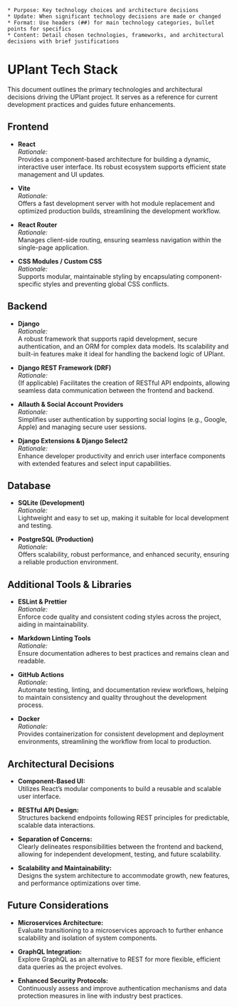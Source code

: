     * Purpose: Key technology choices and architecture decisions
    * Update: When significant technology decisions are made or changed
    * Format: Use headers (##) for main technology categories, bullet points for specifics
    * Content: Detail chosen technologies, frameworks, and architectural decisions with brief justifications

# UPlant Tech Stack

This document outlines the primary technologies and architectural decisions driving the UPlant project. It serves as a reference for current development practices and guides future enhancements.

## Frontend

- **React**  
  *Rationale:*  
  Provides a component-based architecture for building a dynamic, interactive user interface. Its robust ecosystem supports efficient state management and UI updates.

- **Vite**  
  *Rationale:*  
  Offers a fast development server with hot module replacement and optimized production builds, streamlining the development workflow.

- **React Router**  
  *Rationale:*  
  Manages client-side routing, ensuring seamless navigation within the single-page application.

- **CSS Modules / Custom CSS**  
  *Rationale:*  
  Supports modular, maintainable styling by encapsulating component-specific styles and preventing global CSS conflicts.

## Backend

- **Django**  
  *Rationale:*  
  A robust framework that supports rapid development, secure authentication, and an ORM for complex data models. Its scalability and built-in features make it ideal for handling the backend logic of UPlant.

- **Django REST Framework (DRF)**  
  *Rationale:*  
  (If applicable) Facilitates the creation of RESTful API endpoints, allowing seamless data communication between the frontend and backend.

- **Allauth & Social Account Providers**  
  *Rationale:*  
  Simplifies user authentication by supporting social logins (e.g., Google, Apple) and managing secure user sessions.

- **Django Extensions & Django Select2**  
  *Rationale:*  
  Enhance developer productivity and enrich user interface components with extended features and select input capabilities.

## Database

- **SQLite (Development)**  
  *Rationale:*  
  Lightweight and easy to set up, making it suitable for local development and testing.

- **PostgreSQL (Production)**  
  *Rationale:*  
  Offers scalability, robust performance, and enhanced security, ensuring a reliable production environment.

## Additional Tools & Libraries

- **ESLint & Prettier**  
  *Rationale:*  
  Enforce code quality and consistent coding styles across the project, aiding in maintainability.

- **Markdown Linting Tools**  
  *Rationale:*  
  Ensure documentation adheres to best practices and remains clean and readable.

- **GitHub Actions**  
  *Rationale:*  
  Automate testing, linting, and documentation review workflows, helping to maintain consistency and quality throughout the development process.

- **Docker**  
  *Rationale:*  
  Provides containerization for consistent development and deployment environments, streamlining the workflow from local to production.

## Architectural Decisions

- **Component-Based UI:**  
  Utilizes React’s modular components to build a reusable and scalable user interface.

- **RESTful API Design:**  
  Structures backend endpoints following REST principles for predictable, scalable data interactions.

- **Separation of Concerns:**  
  Clearly delineates responsibilities between the frontend and backend, allowing for independent development, testing, and future scalability.

- **Scalability and Maintainability:**  
  Designs the system architecture to accommodate growth, new features, and performance optimizations over time.

## Future Considerations

- **Microservices Architecture:**  
  Evaluate transitioning to a microservices approach to further enhance scalability and isolation of system components.

- **GraphQL Integration:**  
  Explore GraphQL as an alternative to REST for more flexible, efficient data queries as the project evolves.

- **Enhanced Security Protocols:**  
  Continuously assess and improve authentication mechanisms and data protection measures in line with industry best practices.
